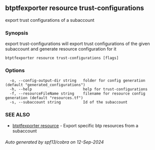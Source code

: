 ## btptfexporter resource trust-configurations

export trust configurations of a subaccount

### Synopsis

export trust-configurations will export trust configurations of the given subaccount and generate resource configuration for it

```
btptfexporter resource trust-configurations [flags]
```

### Options

```
  -o, --config-output-dir string   folder for config generation (default "generated_configurations")
  -h, --help                       help for trust-configurations
  -f, --resourceFileName string    filename for resource config generation (default "resources.tf")
  -s, --subaccount string          Id of the subaccount
```

### SEE ALSO

* [btptfexporter resource](btptfexporter_resource.md)	 - Export specific btp resources from a subaccount

###### Auto generated by spf13/cobra on 12-Sep-2024
